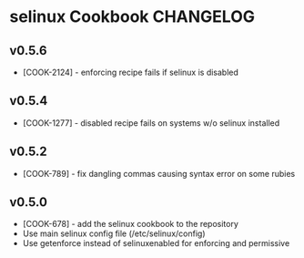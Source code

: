 selinux Cookbook CHANGELOG
==========================

v0.5.6
------
- [COOK-2124] - enforcing recipe fails if selinux is disabled

v0.5.4
------
- [COOK-1277] - disabled recipe fails on systems w/o selinux installed

v0.5.2
------
- [COOK-789] - fix dangling commas causing syntax error on some rubies

v0.5.0
------
- [COOK-678] - add the selinux cookbook to the repository
- Use main selinux config file (/etc/selinux/config)
- Use getenforce instead of selinuxenabled for enforcing and permissive

